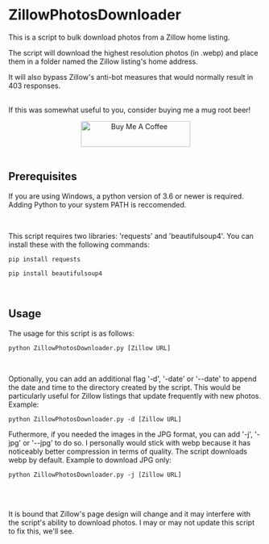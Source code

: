# ZillowPhotosDownloader
This is a script to bulk download photos from a Zillow home listing.
<br>

The script will download the highest resolution photos (in .webp) and place them in a folder named the Zillow listing's home address. 
<br>

It will also bypass Zillow's anti-bot measures that would normally result in 403 responses.
<br>
<br>

If this was somewhat useful to you, consider buying me a mug root beer!
<center><a href="https://www.buymeacoffee.com/bacon1933" target="_blank"><img src="https://i.imgur.com/H2hMOg6.png" alt="Buy Me A Coffee" style="height: 51px !important;width: 217px !important;" ></a></center>

<br>

## Prerequisites
If you are using Windows, a python version of 3.6 or newer is required. Adding Python to your system PATH is reccomended. 

<br>

This script requires two libraries: 'requests' and 'beautifulsoup4'. You can install these with the following commands:
```
pip install requests
```
```
pip install beautifulsoup4
```


<br>


## Usage
The usage for this script is as follows:
```
python ZillowPhotosDownloader.py [Zillow URL]
```
<br>

Optionally, you can add an additional flag '-d', '-date' or '--date' to append the date and time to the directory created by the script. This would be particularly useful for Zillow listings that update frequently with new photos. Example:
```
python ZillowPhotosDownloader.py -d [Zillow URL]
```


Futhermore, if you needed the images in the JPG format, you can add '-j', '-jpg' or '--jpg' to do so. I personally would stick with webp because it has noticeably better compression in terms of quality. The script downloads webp by default. Example to download JPG only:
```
python ZillowPhotosDownloader.py -j [Zillow URL]
```
<br>
<br>


It is bound that Zillow's page design will change and it may interfere with the script's ability to download photos. I may or may not update this script to fix this, we'll see.




